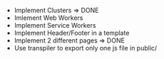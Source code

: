 - Implement Clusters => DONE
- Imlement Web Workers
- Implement Service Workers
- Implement Header/Footer in a template
- Implement 2 different pages => DONE
- Use transpiler to export only one js file in public/
